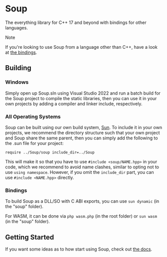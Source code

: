 # Soup

The everything library for C++ 17 and beyond with bindings for other languages.

> [!NOTE]
> If you're looking to use Soup from a language other than C++, have a look at [the bindings](https://github.com/calamity-inc/Soup/tree/senpai/bindings).

## Building

### Windows

Simply open up Soup.sln using Visual Studio 2022 and run a batch build for the Soup project to compile the static libraries, then you can use it in your own projects by adding a compiler and linker include, respectively.

### All Operating Systems

Soup can be built using our own build system, [Sun](https://github.com/calamity-inc/Sun). To include it in your own projects, we recommend the directory structure such that your own project and Soup share the same parent, then you can simply add the following to the .sun file for your project:

```
require ../Soup/soup include_dir=../Soup
```

This will make it so that you have to use `#include <soup/NAME.hpp>` in your code, which we recommend to avoid name clashes, similar to opting not to use `using namespace`. However, if you omit the `include_dir` part, you can use `#include <NAME.hpp>` directly.

### Bindings

To build Soup as a DLL/SO with C ABI exports, you can use `sun dynamic` (in the "soup" folder).

For WASM, it can be done via `php wasm.php` (in the root folder) or `sun wasm` (in the "soup" folder).

## Getting Started

If you want some ideas as to how start using Soup, check out [the docs](https://docs.soup.do/).
